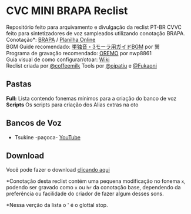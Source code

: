 # CVC MINI BRAPA Reclist

Repositório feito para arquivamento e divulgação da reclist PT-BR CVVC feito para sintetizadores de voz sampleados utilizando conotação BRAPA.<br/>
Conotação*: [BRAPA](https://github.com/Team-BRAPA/BRAPA "BRAPA") / [Planilha Online](https://docs.google.com/spreadsheets/d/e/2PACX-1vTO5M3ZI9Hfe09PyiCd-VcFjXziGj3R1rGJoJTva9zLtkuDHYuPz18o959Wnb7Mt89yR-F0AKw1U8pU/pubhtml "Google Sheets")<br/>
BGM Guide recomendado: [単独音・3モーラ用ガイドBGM](https://bowlroll.net/file/119729 "単独音・3モーラ用ガイドBGM") por 巽<br/>
Programa de gravação recomendado: [OREMO](https://pt.osdn.net/users/nwp8861/pf/OREMO/wiki/FrontPage "OREMO") por nwp8861<br/>
Guia visual de como configurar/otoar: [Wiki](https://github.com/Team-BRAPA/CVC-Brapa-Reclist/wiki "Wiki")<br/>
Reclist criada por [@coffeemilk](https://latinlechedotcom.carrd.co/)
Tools por [@oipatiu](https://github.com/oipatiu) e [@Fukaoni](https://github.com/fuka-oni)

## Pastas
**Full:** Lista contendo fonemas mínimos para a criação do banco de voz <br/>
**Scripts** Os scripts para criação dos Alias extras na oto

## Bancos de Voz
* Tsukine -paçoca- [YouTube](https://www.youtube.com/watch?v=8nGmSRinlCo)

## Download
Você pode fazer o download [clicando aqui](https://github.com/Team-BRAPA/CVC-MINI-BRAPA-reclist-tools/archive/refs/heads/main.zip "Reclist")

*Conotação desta reclist contém uma pequena modificação no fonema `x`, podendo ser gravado como `x` ou `hr` da conotação base, dependendo da preferência ou facilidade do criador de fazer algum desses sons.

*Nessa verção da lista o ' é o glottal stop.
